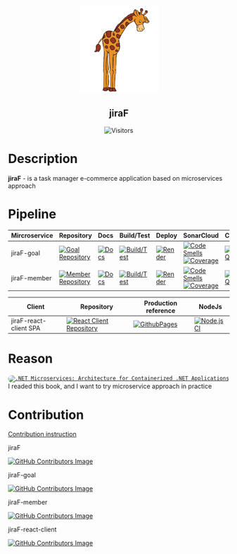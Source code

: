 <div align="center">
 <img src="docs/img/jiraF-icon.png" weight="100px" height="200px" />
 <h2>jiraF</h2>

![Visitors](http://estruyf-github.azurewebsites.net/api/VisitorHit?user=KurnakovMaksim&repo=jiraF&countColor=%237B1E7A&style=flat)

</div>

# Description
<b>jiraF</b> - is a task manager e-commerce application based on microservices approach

# Pipeline

| Mircroservice 	  | Repository  | Docs | Build/Test | Deploy |  SonarCloud | CodeQL | Codecov |
|------------------  | --- | ------------ | -------------------------------------- | ---------------------------- | ----- | ----- | --- |
| jiraF-goal | [![Goal Repository](https://img.shields.io/static/v1?label=&message=Goal-Repository&color=orange&logo=github)](https://github.com/KurnakovMaksim/jiraF-goal) | [![Docs](https://img.shields.io/static/v1?label=&message=Docs&color=blue)](https://github.com/KurnakovMaksim/jiraF-goal/blob/main/ReadMe.md) | [![Build/Test](https://github.com/KurnakovMaksim/jiraF-goal/actions/workflows/goal-build-test.yml/badge.svg)](https://github.com/KurnakovMaksim/jiraF-goal/actions/workflows/goal-build-test.yml) | [![Render](https://img.shields.io/static/v1?label=&message=Render&color=grey&logo=render)](https://jiraf-goal.onrender.com/ping) | [![Code Smells](https://sonarcloud.io/api/project_badges/measure?project=KurnakovMaksim_jiraF&metric=code_smells)](https://sonarcloud.io/summary/new_code?id=KurnakovMaksim_jiraF) [![Coverage](https://sonarcloud.io/api/project_badges/measure?project=KurnakovMaksim_jiraF&metric=coverage)](https://sonarcloud.io/summary/new_code?id=KurnakovMaksim_jiraF) | [![CodeQL](https://github.com/KurnakovMaksim/jiraF-goal/workflows/CodeQL/badge.svg)](https://github.com/KurnakovMaksim/jiraF-goal/actions?query=workflow%3ACodeQL) | [![Codecov](https://codecov.io/gh/KurnakovMaksim/jiraF/branch/main/graph/badge.svg)](https://codecov.io/gh/KurnakovMaksim/jiraF)
| jiraF-member | [![Member Repository](https://img.shields.io/static/v1?label=&message=Member-Repository&color=orange&logo=github)](https://github.com/KurnakovMaksim/jiraF-member) | [![Docs](https://img.shields.io/static/v1?label=&message=Docs&color=blue)](https://github.com/KurnakovMaksim/jiraF-member/blob/main/ReadMe.md)  | [![Build/Test](https://github.com/KurnakovMaksim/jiraF-member/actions/workflows/build-test.yml/badge.svg)](https://github.com/KurnakovMaksim/jiraF-member/actions/workflows/build-test.yml) | [![Render](https://img.shields.io/static/v1?label=&message=Render&color=grey&logo=render)](https://jiraf-member.onrender.com/ping) | [![Code Smells](https://sonarcloud.io/api/project_badges/measure?project=KurnakovMaksim_jiraF-member&metric=code_smells)](https://sonarcloud.io/summary/new_code?id=KurnakovMaksim_jiraF-member) [![Coverage](https://sonarcloud.io/api/project_badges/measure?project=KurnakovMaksim_jiraF-member&metric=coverage)](https://sonarcloud.io/summary/new_code?id=KurnakovMaksim_jiraF-member) | [![CodeQL](https://github.com/KurnakovMaksim/jiraF-member/workflows/CodeQL/badge.svg)](https://github.com/KurnakovMaksim/jiraF-member/actions?query=workflow%3ACodeQL) | [![Codecov](https://codecov.io/gh/KurnakovMaksim/jiraF-member/branch/main/graph/badge.svg)](https://codecov.io/gh/KurnakovMaksim/jiraF-member) |

| Client | Repository  | Production reference | NodeJs |
| ------ | ----- | -------------------- | ---------- |
| jiraF-react-client SPA | [![React Client Repository](https://img.shields.io/static/v1?label=&message=React-Client-Repository&color=orange&logo=github)](https://github.com/KurnakovMaksim/jiraF-react-client) | [![GithubPages](https://img.shields.io/static/v1?label=&message=GitHub-Pages&color=green&logo=github)](https://kurnakovmaksim.github.io/jiraF-react-client/) | [![Node.js CI](https://github.com/KurnakovMaksim/jiraF-react-client/actions/workflows/node-js.yml/badge.svg)](https://github.com/KurnakovMaksim/jiraF-react-client/actions/workflows/node-js.yml) |

# Reason
<code><a href="#ArchitectureForContainerizedDotNetApplications" ><img src="https://docs.microsoft.com/en-us/dotnet/architecture/microservices/media/cover-large.png" title=".NET Microservices: Architecture for Containerized .NET Applications" width="150" style="border-radius:8px" /></a></code><br>
I readed this book, and I want to try microservice approach in practice

# Contribution
[Contribution instruction](https://github.com/KurnakovMaksim/jiraF/blob/main/CONTRIBUTION.md)

<p>jiraF</p>
<a href="https://github.com/KurnakovMaksim/jiraF/graphs/contributors">
  
  ![GitHub Contributors Image](https://contrib.rocks/image?repo=KurnakovMaksim/jiraF)
  
</a>

<p>jiraF-goal</p>
<a href="https://github.com/KurnakovMaksim/jiraF-goal/graphs/contributors">
  
  ![GitHub Contributors Image](https://contrib.rocks/image?repo=KurnakovMaksim/jiraF-goal)
  
</a>

<p>jiraF-member</p>
<a href="https://github.com/KurnakovMaksim/jiraF-member/graphs/contributors">
  
  ![GitHub Contributors Image](https://contrib.rocks/image?repo=KurnakovMaksim/jiraF-member)
  
</a>

<p>jiraF-react-client</p>
<a href="https://github.com/KurnakovMaksim/jiraF-client/graphs/contributors">
  
  ![GitHub Contributors Image](https://contrib.rocks/image?repo=KurnakovMaksim/jiraF-react-client)
  
</a>
